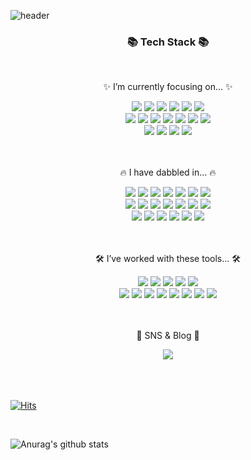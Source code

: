 ![header](https://capsule-render.vercel.app/api?type=waving&color=timeGradient&height=300&section=header&text=Hi~%20there👋&desc=Here%20is%20Programmer-may🌱%20GitHub&fontSize=50)

<div align=center>
	<h3>📚 Tech Stack 📚</h3>
  <br>
	<p>✨ I’m currently focusing on... ✨</p>
</div>
<div align="center">
	<img src="https://img.shields.io/badge/Java-007396?style=flat&logo=&logoColor=white" />
	<img src="https://img.shields.io/badge/Spring-6DB33F?style=flat&logo=Spring&logoColor=white" />
  <img src="https://img.shields.io/badge/SpringBoot-6DB33F?style=flat&logo=springboot&logoColor=white" />
  <img src="https://img.shields.io/badge/Spring Security-6DB33F?style=flat&logo=springsecurity&logoColor=white" />
  <img src="https://img.shields.io/badge/Spring Data JPA-6DB33F?style=flat&logo=Databricks&logoColor=white">
	<img src="https://img.shields.io/badge/JUnit5-25A162?style=flat&logo=junit5&logoColor=white"/>
  <br>
	<img src="https://img.shields.io/badge/Gradle-02303A?style=flat&logo=gradle&logoColor=white" />
  <img src="https://img.shields.io/badge/Nginx-009639?style=flat&logo=nginx&logoColor=white"/>
  <img src="https://img.shields.io/badge/Redis-DC382D?style=flat&logo=redis&logoColor=white"/>
  <img src="https://img.shields.io/badge/MySQL-4479A1?style=flat&logo=MySQL&logoColor=white" />
  <img src="https://img.shields.io/badge/Docker-2496ED?style=flat&logo=docker&logoColor=white"/>
  <img src="https://img.shields.io/badge/Github-181717?style=flat&logo=github&logoColor=white"/>
  <img src="https://img.shields.io/badge/Github Actions-2088FF?style=flat&logo=GitHubActions&logoColor=white"/>
  <br>
  <img src="https://img.shields.io/badge/Amazon EC2-FF9900?style=flat&logo=amazonec2&logoColor=white"/>
	<img src="https://img.shields.io/badge/Amazon RDS-527FFF?style=flat&logo=amazonrds&logoColor=white"/>
	<img src="https://img.shields.io/badge/Amazon Route 53-8C4FFF?style=flat&logo=amazonroute53&logoColor=white"/>
	<img src="https://img.shields.io/badge/Amazon S3-569A31?style=flat&logo=amazons3&logoColor=white"/>
</div>
<br>
<br>
<div align=center>
	<p>🔥  I have dabbled in... 🔥</p>
</div>
<div align=center>
  <img src="https://img.shields.io/badge/Python-3776AB?style=flat&logo=python&logoColor=white" />
	<img src="https://img.shields.io/badge/HTML5-E34F26?style=flat&logo=HTML5&logoColor=white" />
	<img src="https://img.shields.io/badge/CSS3-1572B6?style=flat&logo=CSS3&logoColor=white" />
	<img src="https://img.shields.io/badge/JavaScript-F7DF1E?style=flat&logo=JavaScript&logoColor=white" />
	<img src="https://img.shields.io/badge/jQuery-0769AD?style=flat&logo=jQuery&logoColor=white" />
	<img src="https://img.shields.io/badge/Bootstrap-7952B3?style=flat&logo=Bootstrap&logoColor=white" />
	<img src="https://img.shields.io/badge/React-61DAFB?style=flat&logo=react&logoColor=white" />
  <br>
	<img src="https://img.shields.io/badge/Selenium-43B02A?style=flat&logo=Selenium&logoColor=white" />
  <img src="https://img.shields.io/badge/TensorFlow-FF6F00?style=flat&logo=tensorflow&logoColor=white" />
  <img src="https://img.shields.io/badge/Pandas-150458?style=flat&logo=pandas&logoColor=white" />
  <img src="https://img.shields.io/badge/Flask-000000?style=flat&logo=flask&logoColor=white" />
  <img src="https://img.shields.io/badge/Scikit learn-F7931E?style=flaCHA&logo=scikitlearn&logoColor=white" />
  <img src="https://img.shields.io/badge/Keras-D00000?style=flat&logo=keras&logoColor=white" />
  <img src="https://img.shields.io/badge/NumPy-013243?style=flat&logo=numpy&logoColor=white" />
  <br>
	<img src="https://img.shields.io/badge/Apache Maven-C71A36?style=flat&logo=apachemaven&logoColor=white" />
	<img src="https://img.shields.io/badge/Mybatis-000000?style=flat&logo=Fluentd&logoColor=white" />
  <img src="https://img.shields.io/badge/QueryDSL-0389CF?style=flat&logo=SingleStore&logoColor=white"/>
	<img src="https://img.shields.io/badge/Oracle%20SQL-F80000?style=flat&logo=Oracle&logoColor=white" />
  <img src="https://img.shields.io/badge/Firebase-FFCA28?style=flat&logo=firebase&logoColor=white"/>
  <img src="https://img.shields.io/badge/Heroku-430098?style=flat&logo=heroku&logoColor=white"/>
</div>
</div>
<br>
<br>
<div align=center>
	<p>🛠 I’ve worked with these tools... 🛠</p>
</div>
<div align=center>
  <img src="https://img.shields.io/badge/Intellij IDEA-000000?style=flat&logo=intellijidea&logoColor=white" />
  <img src="https://img.shields.io/badge/Eclipse%20IDE-2C2255?style=flat&logo=EclipseIDE&logoColor=white" />
  <img src="https://img.shields.io/badge/Visual%20Studio%20Code-007ACC?style=flat&logo=VisualStudioCode&logoColor=white" />
  <img src="https://img.shields.io/badge/Jupyter-F37626?style=flat&logo=jupyter&logoColor=white" />
  <img src="https://img.shields.io/badge/Android Studio-3DDC84?style=flat&logo=androidstudio&logoColor=white" />
  <br>
  <img src="https://img.shields.io/badge/Apache JMeter-D22128?style=flat&logo=apachejmeter&logoColor=white" />
  <img src="https://img.shields.io/badge/Postman-FF6C37?style=flat&logo=postman&logoColor=white" />
  <img src="https://img.shields.io/badge/Slack-4A154B?style=flat&logo=slack&logoColor=white" />
  <img src="https://img.shields.io/badge/Discord-5865F2?style=flat&logo=discord&logoColor=white" />
  <img src="https://img.shields.io/badge/Swagger-85EA2D?style=flat&logo=swagger&logoColor=white" />
  <img src="https://img.shields.io/badge/Zoom-0B5CFF?style=flat&logo=zoom&logoColor=white" />
  <img src="https://img.shields.io/badge/Notion-000000?style=flat&logo=notion&logoColor=white" />
  <img src="https://img.shields.io/badge/LinkedIn-0A66C2?style=flat&logo=linkedin&logoColor=white" />
  <br>
</div>
<br>
<br>
<div align=center>
	<p>🎨 SNS & Blog 🎨</p>
</div>
<div align=center>
	<a href="https://programmer-may.tistory.com/" target="_blank">
		<img src="https://img.shields.io/badge/🍀오월의 코딩일지-34A853?style=flat&logo=Tistory&logoColor=white" />
  	</a>
	<br>
</div>
<br>
<br>
<br>

[![Hits](https://hits.seeyoufarm.com/api/count/incr/badge.svg?url=https%3A%2F%2Fgithub.com%2FProgrammer-may%2Fhit-counter&count_bg=%2379C83D&title_bg=%23555555&icon=staffbase.svg&icon_color=%23D72020&title=hits&edge_flat=false)](https://hits.seeyoufarm.com)

<!--
**Programmer-may/Programmer-may** is a ✨ _special_ ✨ repository because its `README.md` (this file) appears on your GitHub profile.

Here are some ideas to get you started:

- 🔭 I’m currently working on ...
- 🌱 I’m currently learning ...
- 👯 I’m looking to collaborate on ...
- 🤔 I’m looking for help with ...
- 💬 Ask me about ...
- 📫 How to reach me: ...
- 😄 Pronouns: ...
- ⚡ Fun fact: ...
-->
<br>

![Anurag's github stats](https://github-readme-stats.vercel.app/api?username=Programmer-may&show_icons=true&theme=default&hide=stars,contribs,rank)
    
